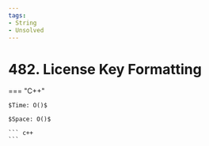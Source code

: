 ```yaml
---
tags:
- String
- Unsolved
---
```



# 482. License Key Formatting

=== "C++"

    $Time: O()$

    $Space: O()$

    ``` c++
    ```